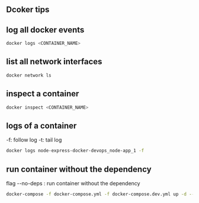 ## Dcoker tips

## log all docker events

```zsh
docker logs <CONTAINER_NAME>
```

## list all network interfaces

```zsh
docker network ls
```

## inspect a container

```zsh
docker inspect <CONTAINER_NAME>
```

## logs of a container

-f: follow log
-t: tail log

```zsh
docker logs node-express-docker-devops_node-app_1 -f
```

## run container without the dependency

flag
--no-deps : run container without the dependency

```zsh
docker-compose -f docker-compose.yml -f docker-compose.dev.yml up -d --no-deps <CONTAINER_NAME>
```
